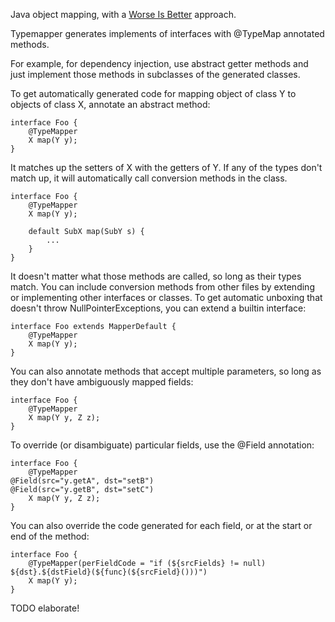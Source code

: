 Java object mapping, with a [Worse Is Better](https://en.wikipedia.org/wiki/Worse_is_better) approach.

Typemapper generates implements of interfaces with @TypeMap annotated methods.

For example, for dependency injection, use abstract getter methods and just implement those methods in subclasses of the generated classes.

To get automatically generated code for mapping object of class Y to objects of class X, annotate an abstract method:

    interface Foo {
        @TypeMapper
        X map(Y y);
    }

It matches up the setters of X with the getters of Y. If any of the types don't match up, it will automatically call conversion methods in the class.

    interface Foo {
        @TypeMapper
        X map(Y y);

        default SubX map(SubY s) {
            ...
        }
    }

It doesn't matter what those methods are called, so long as their types match. You can include conversion methods from other files by extending or implementing other interfaces or classes. To get automatic unboxing that doesn't throw NullPointerExceptions, you can extend a builtin interface:

    interface Foo extends MapperDefault {
        @TypeMapper
        X map(Y y);
    }

You can also annotate methods that accept multiple parameters, so long as they don't have ambiguously mapped fields:

    interface Foo {
        @TypeMapper
        X map(Y y, Z z);
    }

To override (or disambiguate) particular fields, use the @Field annotation:

    interface Foo {
        @TypeMapper
	@Field(src="y.getA", dst="setB")
	@Field(src="y.getB", dst="setC")
        X map(Y y, Z z);
    }

You can also override the code generated for each field, or at the start or end of the method:

    interface Foo {
        @TypeMapper(perFieldCode = "if (${srcFields} != null) ${dst}.${dstField}(${func}(${srcField}()))")
        X map(Y y);
    }

TODO elaborate!
